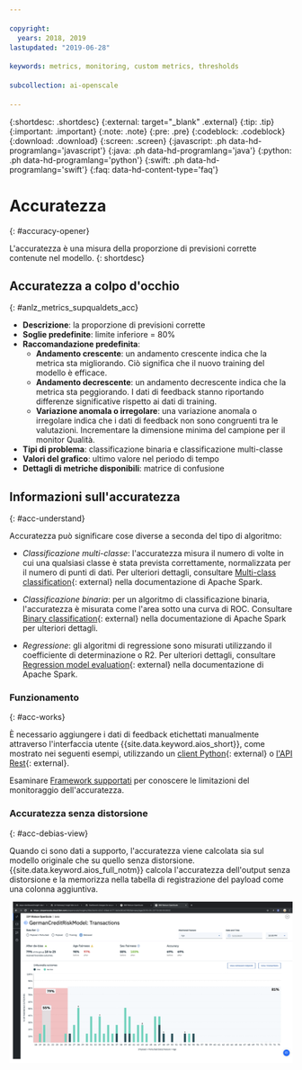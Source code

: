 ```yaml
---

copyright:
  years: 2018, 2019
lastupdated: "2019-06-28"

keywords: metrics, monitoring, custom metrics, thresholds

subcollection: ai-openscale

---
```


{:shortdesc: .shortdesc}
{:external: target="_blank" .external}
{:tip: .tip}
{:important: .important}
{:note: .note}
{:pre: .pre}
{:codeblock: .codeblock}
{:download: .download}
{:screen: .screen}
{:javascript: .ph data-hd-programlang='javascript'}
{:java: .ph data-hd-programlang='java'}
{:python: .ph data-hd-programlang='python'}
{:swift: .ph data-hd-programlang='swift'}
{:faq: data-hd-content-type='faq'}

# Accuratezza
{: #accuracy-opener}

L'accuratezza è una misura della proporzione di previsioni corrette contenute nel modello.
{: shortdesc}

## Accuratezza a colpo d'occhio
{: #anlz_metrics_supqualdets_acc}

- **Descrizione**: la proporzione di previsioni corrette
- **Soglie predefinite**: limite inferiore = 80%
- **Raccomandazione predefinita**:
   - **Andamento crescente**: un andamento crescente indica che la metrica sta migliorando. Ciò significa che il nuovo training del modello è efficace.
   - **Andamento decrescente**: un andamento decrescente indica che la metrica sta peggiorando. I dati di feedback stanno riportando differenze significative rispetto ai dati di training.
   - **Variazione anomala o irregolare**: una variazione anomala o irregolare indica che i dati di feedback non sono congruenti tra le valutazioni. Incrementare la dimensione minima del campione per il monitor Qualità.
- **Tipi di problema**: classificazione binaria e classificazione multi-classe
- **Valori del grafico**: ultimo valore nel periodo di tempo
- **Dettagli di metriche disponibili**: matrice di confusione


## Informazioni sull'accuratezza
{: #acc-understand}

Accuratezza può significare cose diverse a seconda del tipo di algoritmo:

- *Classificazione multi-classe*: l'accuratezza misura il numero di volte in cui una qualsiasi classe è stata prevista correttamente, normalizzata per il numero di punti di dati. Per ulteriori dettagli, consultare [Multi-class classification](https://spark.apache.org/docs/2.1.0/mllib-evaluation-metrics.html#multiclass-classification){: external} nella documentazione di Apache Spark.

- *Classificazione binaria*: per un algoritmo di classificazione binaria, l'accuratezza è misurata come l'area sotto una curva di ROC. Consultare [Binary classification](https://spark.apache.org/docs/2.1.0/mllib-evaluation-metrics.html#binary-classification){: external} nella documentazione di Apache Spark per ulteriori dettagli.

- *Regressione*: gli algoritmi di regressione sono misurati utilizzando il coefficiente di determinazione o R2. Per ulteriori dettagli, consultare [Regression model evaluation](https://spark.apache.org/docs/2.1.0/mllib-evaluation-metrics.html#regression-model-evaluation){: external} nella documentazione di Apache Spark.

### Funzionamento
{: #acc-works}

È necessario aggiungere i dati di feedback etichettati manualmente attraverso l'interfaccia utente {{site.data.keyword.aios_short}}, come mostrato nei seguenti esempi, utilizzando un [client Python](http://ai-openscale-python-client.mybluemix.net/#feedbacklogging){: external} o [l'API Rest](https://cloud.ibm.com/apidocs/ai-openscale#post-feedback-payload){: external}.

Esaminare [Framework supportati](/docs/services/ai-openscale?topic=ai-openscale-in-ov#in-fram) per conoscere le limitazioni del monitoraggio dell'accuratezza.

### Accuratezza senza distorsione
{: #acc-debias-view}

Quando ci sono dati a supporto, l'accuratezza viene calcolata sia sul modello originale che su quello senza distorsione. {{site.data.keyword.aios_full_notm}} calcola l'accuratezza dell'output senza distorsione e la memorizza nella tabella di registrazione del payload come una colonna aggiuntiva.

![appare una visualizzazione modello con accuratezza calcolata per entrambi i modelli, originale e senza distorsione](images/debiased-accuracy.png)
